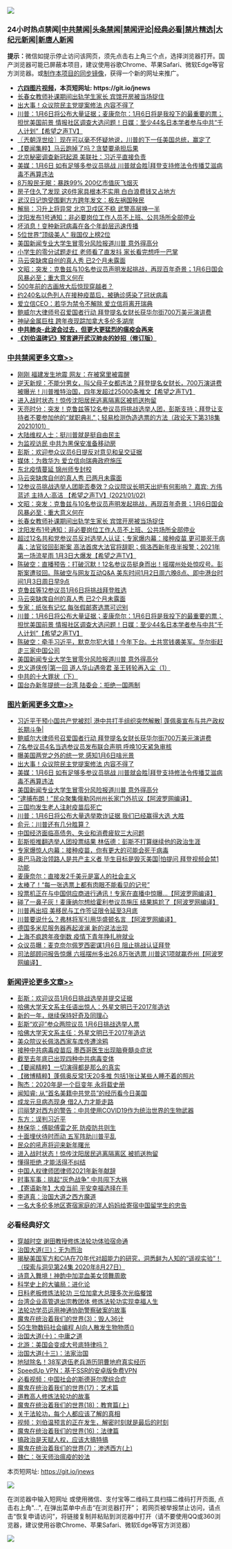 ![](https://raw.githubusercontent.com/fqnews/bnews/master/64photo/fqnews-qr.jpg)

<div id="tt">
<h3>24小时热点禁闻|<a href="#%E4%B8%AD%E5%85%B1%E7%A6%81%E9%97%BB%E6%9B%B4%E5%A4%9A%E6%96%87%E7%AB%A0">中共禁闻</a>|<a href="#%E5%9B%BE%E7%89%87%E6%96%B0%E9%97%BB%E6%9B%B4%E5%A4%9A%E6%96%87%E7%AB%A0">头条禁闻</a>|<a href="#%E6%96%B0%E9%97%BB%E8%AF%84%E8%AE%BA%E6%9B%B4%E5%A4%9A%E6%96%87%E7%AB%A0">禁闻评论|<a href="#%E5%BF%85%E7%9C%8B%E7%BB%8F%E5%85%B8%E5%A5%BD%E6%96%87">经典必看|<a href="/video.md#%E7%A6%81%E7%89%87%E7%B2%BE%E9%80%89">禁片精选</a>|<a href="https://github.com/fqnews/djy/blob/master/gb/nf1351518.md#1">大纪元新闻</a>|<a href="https://github.com/fqnews/ntdtv/blob/master/gb/prog204.md#1">新唐人新闻</a></h3>
<div><b>提示：</b>微信如提示停止访问该网页，须先点击右上角三个点，选择浏览器打开。国产浏览器可能已屏蔽本项目，建议使用谷歌Chrome、苹果Safari、微软Edge等官方浏览器。或<a href="https://github.com/fqnews/bnews/blob/master/%E5%88%B6%E4%BD%9Cgit%E7%A6%81%E9%97%BB%E9%95%9C%E5%83%8F.md">制作本项目的同步镜像</a>，获得一个新的网址来推广。</div>
<ul>
<li><b><a href="http://d1.bdrive.tk/64.mp4" target="_blank">六四图片视频</a>，本页短网址: https://git.io/jnews</b></li>
<li><a href="/cbnews/20210103/1459989.md">长春女教师补课期间出轨学生家长 宾馆开房被当场捉住</a></li>
<li><a href="/topimagenews/20210102/1459836.md">出大事！众议院民主党提案修法 内容不得了</a></li>
<li><a href="/cbnews/20210102/1459815.md">川普：1月6日将公布大量证据；麦康奈尔：1月6日将是我投下的最重要的票；担忧美国前景 情报社区调查大选问题！日媒：至少44名日本学者参与中共“千人计划”【希望之声TV】</a></li>
<li><a href="/ssgc/20210103/1459950.md">〖兲朝浮世绘〗现在可以毫不怀疑地说，川普的下一任美国总统，赢定了</a></li>
<li><a href="/comments/20210102/1459688.md">【要闻集粹】马云跑掉了吗？贪婪要承担后果</a></li>
<li><a href="/headline/20210103/1459889.md">北京秘密调查新冠起源 美联社：习近平直接负责</a></li>
<li><a href="/topimagenews/20210102/1459775.md">美媒：1月6日 如有足够多参议员挑战 川普就会胜|拜登支持修法令传播艾滋病毒不再算违法</a></li>
<li><a href="/finance/20210103/1459961.md">8万股民无眠：暴跌99% 200亿市值灰飞烟灭</a></li>
<li><a href="/lifebaike/20210102/1459699.md">房子住久了发现 这6件家具根本不实用 白白浪费钱又占地方</a></li>
<li><a href="/baitai/20210102/1459799.md">武汉日记饱受围剿方方跨年发文：极左祸国殃民</a></li>
<li><a href="/comments/20210102/1459744.md">解局：习升上将异常 北京卫戍区不稳 武警高层换一半</a></li>
<li><a href="/cbnews/20210103/1459977.md">沈阳发布1号通知：非必要岗位工作人员不上班、公共场所全部停业</a></li>
<li><a href="/cnnews/20210102/1459732.md">坏消息！变种新冠病毒在各个年龄层迅速传播</a></li>
<li><a href="/funmedia/20210103/1460000.md">5位世界“顶级美人” 我国仅上榜2位</a></li>
<li><a href="/comments/20210102/1459745.md">美国新闻专业大学生冒零分风险报道川普 意外得高分</a></li>
<li><a href="/funmedia/20210103/1459990.md">小学生的零分试题走红 老师看了直发抖 家长看完想呼一巴掌</a></li>
<li><a href="/cbnews/20210103/1459892.md">马云突缺席自创的真人秀 已2个月未露面</a></li>
<li><a href="/cbnews/20210103/1459998.md">文昭：突发：克鲁兹与10名参议员声明发起挑战，再现百年奇景；1月6日国会风暴必至；重大意义何在</a></li>
<li><a href="/funmedia/20210102/1459743.md">500年前的古画放大后惊现穿越者？</a></li>
<li><a href="/comments/20210103/1459886.md">约240名以色列人在接种疫苗后，被确诊感染了冠状病毒</a></li>
<li><a href="/baitai/20210102/1459788.md">爱立信CEO：若华为禁令不解除 爱立信将离开瑞典</a></li>
<li><a href="/topimagenews/20210103/1459945.md">鲍威尔大律师号召爱国者行动 拜登提名女财长获华尔街700万美元演讲费</a></li>
<li><a href="/cnnews/20210102/1459733.md">神祕金属巨柱 跨年夜现踪加拿大多伦多湖岸</a></li>
<li><b><a href="/comments/20200211/1275071.md" target="_blank">中共肺炎-此波会过去，但更大更猛烈的瘟疫会再来</a></b></li>
<li><b><a href="/comments/20200207/1272816.md" target="_blank">《刘伯温碑记》预言避开武汉肺炎的妙招（修订版）</a></b></li>
</ul>
</div>

<div class="catlist">
<h3><a href="/cbnews/" target="_blank">中共禁闻</a><span><a href="/cbnews/" target="_blank" rel="nofollow">更多文章>></a></span></h3>
<ul>
<li><a href="/cbnews/20210103/1460205.md" target="_blank">刚刚 福建发生地震 网友：在被窝里被震醒</a></li>
<li><a href="/cbnews/20210103/1460195.md" target="_blank">逆天新规：不能分男女，叫父母子女都违法？拜登提名女财长，700万演讲费被曝光！川普推特治国，四年发超过25000条推⽂【希望之声TV】</a></li>
<li><a href="/cbnews/20210103/1460139.md" target="_blank">进入战时状态！惊传沈阳居民逃离隔离区被抓送拘留</a></li>
<li><a href="/cbnews/20210103/1460084.md" target="_blank">天亮时分：突发！克鲁兹等12名参议员将挑战选举人团，彭斯支持；拜登让支持者不要参加他的“就职典礼”；轻易检测伪造选票的方法（政论天下第318集 20210101）</a></li>
<li><a href="/cbnews/20210103/1460056.md" target="_blank">大陆维权人士：挺川普就是挺自由民主</a></li>
<li><a href="/cbnews/20210103/1460055.md" target="_blank">为监视访民 中共为黑保安准备移动房</a></li>
<li><a href="/cbnews/20210103/1460049.md" target="_blank">彭斯：欢迎参众议员6日提反对意见和呈交证据</a></li>
<li><a href="/cbnews/20210103/1460038.md" target="_blank">媒体：为救华为 爱立信向瑞典政府施压</a></li>
<li><a href="/cbnews/20210103/1460037.md" target="_blank">东北疫情蔓延 锦州师专封校</a></li>
<li><a href="/cbnews/20210103/1460036.md" target="_blank">马云突缺席自创的真人秀 已两月未露面</a></li>
<li><a href="/cbnews/20210103/1460022.md" target="_blank">12参议员挑战选举人团能否奏效？众议院议长明天出炉有何影响？  嘉宾: 方伟  蓝述   主持人:高洁 【希望之声TV】(2021/01/02)</a></li>
<li><a href="/cbnews/20210103/1459998.md" target="_blank">文昭：突发：克鲁兹与10名参议员声明发起挑战，再现百年奇景；1月6日国会风暴必至；重大意义何在</a></li>
<li><a href="/cbnews/20210103/1459989.md" target="_blank">长春女教师补课期间出轨学生家长 宾馆开房被当场捉住</a></li>
<li><a href="/cbnews/20210103/1459977.md" target="_blank">沈阳发布1号通知：非必要岗位工作人员不上班、公共场所全部停业</a></li>
<li><a href="/cbnews/20210103/1459969.md" target="_blank">超过12名共和党参议员反对选举人认证；专家爆内幕：接种疫苗 更可能死于病毒；法官驳回彭斯案  高法首席大法官将辞职；佩洛西新年夜半报警；2021年第一场流星雨 1月3日大爆发【希望之声TV】</a></li>
<li><a href="/cbnews/20210103/1459953.md" target="_blank">陈破空：直播预告：打破沉默！12名参议员挺身而出！摇摆州处处惊叹号。彭斯案遭驳回。陈破空与网友互动Q&amp;A 美东时间1月2日周六晚8点、即中港台时间1月3日周日早9点</a></li>
<li><a href="/cbnews/20210103/1459935.md" target="_blank">克鲁兹等12参议员1月6日将挑战拜登胜选</a></li>
<li><a href="/cbnews/20210103/1459892.md" target="_blank">马云突缺席自创的真人秀 已2个月未露面</a></li>
<li><a href="/cbnews/20210103/1459880.md" target="_blank">专家：纸张有记忆 每张假邮寄选票可识别</a></li>
<li><a href="/cbnews/20210102/1459815.md" target="_blank">川普：1月6日将公布大量证据；麦康奈尔：1月6日将是我投下的最重要的票；担忧美国前景 情报社区调查大选问题！日媒：至少44名日本学者参与中共“千人计划”【希望之声TV】</a></li>
<li><a href="/cbnews/20210102/1459802.md" target="_blank">陈破空：牵手习近平，默克尔犯大错！今年下台。土共赏钱袭美军。华尔街赶走三家中国公司</a></li>
<li><a href="/comments/20210102/1459745.md" target="_blank">美国新闻专业大学生冒零分风险报道川普 意外得高分</a></li>
<li><a href="/comments/20210102/1459707.md" target="_blank">忠义道侠传|第一回 道人华山遇帝君 圣王转轮再入尘（1）</a></li>
<li><a href="/cbnews/20210102/1459704.md" target="_blank">中共的十大罪状（下）</a></li>
<li><a href="/cbnews/20210102/1459729.md" target="_blank">国台办新年提统一台湾 陆委会：拒绝一国两制</a></li>

</ul>
</div>
<div class="catlist">
<h3><a href="/topimagenews/" target="_blank">图片新闻</a><span><a href="/topimagenews/" target="_blank" rel="nofollow">更多文章>></a></span></h3>
<ul>
<li><a href="/topimagenews/20210103/1460029.md" target="_blank">习近平干预小国共产党被怼| 港中共打手组织突然解散| 蓬佩奥宣布与共产政权长期斗争|</a></li>
<li><a href="/topimagenews/20210103/1459945.md" target="_blank">鲍威尔大律师号召爱国者行动 拜登提名女财长获华尔街700万美元演讲费</a></li>
<li><a href="/topimagenews/20210103/1459936.md" target="_blank">7名参议员4名当选参议员发布联合声明 呼唤10天紧急审核</a></li>
<li><a href="/topimagenews/20210103/1459895.md" target="_blank">曝美国两党之外的统一党 感知1月6日啥光景</a></li>
<li><a href="/topimagenews/20210102/1459836.md" target="_blank">出大事！众议院民主党提案修法 内容不得了</a></li>
<li><a href="/topimagenews/20210102/1459775.md" target="_blank">美媒：1月6日 如有足够多参议员挑战 川普就会胜|拜登支持修法令传播艾滋病毒不再算违法</a></li>
<li><a href="/comments/20210102/1459745.md" target="_blank">美国新闻专业大学生冒零分风险报道川普 意外得高分</a></li>
<li><a href="/topimagenews/20210102/1459641.md" target="_blank">“逮捕布朗！”民众聚集俄勒冈州州长家门外抗议【阿波罗网编译】</a></li>
<li><a href="/comments/20210102/1459575.md" target="_blank">三国均发生老人注射疫苗后死亡</a></li>
<li><a href="/topimagenews/20210102/1459563.md" target="_blank">川普：1月6日将公布大量选举欺诈证据 我们已经赢得大选 大胜</a></li>
<li><a href="/topimagenews/20210102/1459542.md" target="_blank">俞元：川普还有几分胜算？</a></li>
<li><a href="/topimagenews/20210102/1459467.md" target="_blank">中国经济面临高债务、失业和消费疲软三大问题</a></li>
<li><a href="/topimagenews/20210102/1459331.md" target="_blank">彭斯拒推翻选举人团投票结果 林伍德：彭斯不打算继续他的政治生涯</a></li>
<li><a href="/comments/20210101/1459057.md" target="_blank">专家爆惊人内幕：接种疫苗，你有更大的可能会死于病毒</a></li>
<li><a href="/topimagenews/20210101/1459258.md" target="_blank">奥巴马政治领路人是共产主义者 毕生目标是毁灭美国|怕提问 拜登视频会禁1功能</a></li>
<li><a href="/topimagenews/20210101/1459119.md" target="_blank">麦康奈尔：直接发2千美元是富人的社会主义</a></li>
<li><a href="/topimagenews/20210101/1459089.md" target="_blank">太棒了！“每一张选票上都有肉眼不能看见的记号”</a></li>
<li><a href="/topimagenews/20210101/1459088.md" target="_blank">投票机正在与中国供应商进行通讯！专家在直播中惊曝…【阿波罗网编译】</a></li>
<li><a href="/topimagenews/20210101/1459077.md" target="_blank">碰了一鼻子灰！麦康纳尔想给霍利参议员施压 结果尴尬了【阿波罗网编译】</a></li>
<li><a href="/topimagenews/20210101/1459018.md" target="_blank">川普再出招 美移民与工作签证限令延至3月底</a></li>
<li><a href="/topimagenews/20210101/1458982.md" target="_blank">川普要说什么？弗林将军引用华盛顿名言 【阿波罗网编译】</a></li>
<li><a href="/topimagenews/20210101/1458930.md" target="_blank">德国多米尼服务器再起波澜 新的说法出现</a></li>
<li><a href="/topimagenews/20210101/1458808.md" target="_blank">上海不疯跨年夜倒数 疫情下青年挣扎拚就业</a></li>
<li><a href="/topimagenews/20210101/1458750.md" target="_blank">众议员曝：麦克奈尔佩罗西密谋1月6日 阻止挑战认证拜登</a></li>
<li><a href="/topimagenews/20210101/1458715.md" target="_blank">司法部顾问报告惊爆 六摇摆州多出26.8万张选票 川普这1项就赢乔州【阿波罗网编译】</a></li>

</ul>
</div>
<div class="catlist">
<h3><a href="/comments/" target="_blank">新闻评论</a><span><a href="/comments/" target="_blank" rel="nofollow">更多文章>></a></span></h3>
<ul>
<li><a href="/comments/20210103/1460201.md" target="_blank">彭斯：欢迎议员1月6日挑战选举并提交证据</a></li>
<li><a href="/comments/20210103/1460200.md" target="_blank">哈佛大学天文系主任语出惊人：外星文明已于2017年造访</a></li>
<li><a href="/comments/20210103/1460199.md" target="_blank">新的一年，继续保持好奇及同理心</a></li>
<li><a href="/comments/20210103/1460185.md" target="_blank">彭斯“欢迎”参众两院议员 1月6日挑战选举人票</a></li>
<li><a href="/comments/20210103/1460184.md" target="_blank">哈佛大学天文系主任：外星文明已于2017年造访</a></li>
<li><a href="/comments/20210103/1460168.md" target="_blank">美众院议长佩洛西家车库传遭涂鸦</a></li>
<li><a href="/comments/20210103/1460167.md" target="_blank">接种中共病毒疫苗后 墨西哥医生出现脑脊髓炎症状</a></li>
<li><a href="/comments/20210103/1460166.md" target="_blank">截至去年底已出现四种中共病毒变体</a></li>
<li><a href="/comments/20210103/1460165.md" target="_blank">【要闻精粹】一切演得都是那么的真实</a></li>
<li><a href="/comments/20210103/1460164.md" target="_blank">【微博精粹】蓬佩奥反常1天20多推 包括1张让某些人睡不着的照片</a></li>
<li><a href="/comments/20210103/1460142.md" target="_blank">陶杰：2020年是一个巨变年 永将载史册</a></li>
<li><a href="/comments/20210103/1460141.md" target="_blank">闻知睿: 从“首名美籍中共党员”的经历看今日美国</a></li>
<li><a href="/comments/20210103/1460130.md" target="_blank">成龙元旦病态现身 借2人力才能走路</a></li>
<li><a href="/comments/20210103/1460125.md" target="_blank">闫丽梦对西方的警告：中共使用COVID19作为统治世界的生物武器</a></li>
<li><a href="/comments/20210103/1460124.md" target="_blank">东方：误判习近平</a></li>
<li><a href="/comments/20210103/1460123.md" target="_blank">林保华：傅聪傅雷之死 防疫防共则生</a></li>
<li><a href="/comments/20210103/1460122.md" target="_blank">十面埋伏待时而动 五军阵助川普平乱</a></li>
<li><a href="/comments/20210103/1460121.md" target="_blank">民众的吼声将迎来新年曙光</a></li>
<li><a href="/comments/20210103/1460117.md" target="_blank">进入战时状态！惊传沈阳居民逃离隔离区 被抓送拘留</a></li>
<li><a href="/comments/20210103/1460097.md" target="_blank">懂得拒绝 才能活得不纠结</a></li>
<li><a href="/comments/20210103/1460096.md" target="_blank">中国人权律师团律师2021年新年献辞</a></li>
<li><a href="/comments/20210103/1460095.md" target="_blank">时事军事：挑起“灰色战争” 中共闯下大祸</a></li>
<li><a href="/comments/20210103/1460094.md" target="_blank">【寄语新年】大疫当前 平安幸福选择在手</a></li>
<li><a href="/comments/20210103/1460093.md" target="_blank">李道真：治国大道之西方魔道</a></li>
<li><a href="/comments/20210103/1460063.md" target="_blank">一名大多伦多地区寄宿家庭的洋人妈妈给寄宿中国留学生的忠告</a></li>

</ul>
</div>

<div class="catlist">
<h3>必看经典好文</h3>
<ul>
<li><a href="/comments/20200511/1322384.md" target="_blank">穿越时空 谢田教授修炼法轮功体验宿命通</a></li>
<li><a href="/cbnews/20180309/912114.md" target="_blank">治国大道(三)：无为而治</a></li>
<li><a href="/cbnews/20200828/1386804.md" target="_blank">揭秘美国军方和CIA在70年代对超能力的研究，洞悉鲜为人知的“遥视实验”！（探索与洞见第24集 2020年8月27日）</a></li>
<li><a href="/topimagenews/20170208/656009.md" target="_blank">诗意入舞境！神韵中加混血美女领舞周歌</a></li>
<li><a href="/comments/20200605/783246.md" target="_blank">科学史上的大骗局：进化论</a></li>
<li><a href="/comments/20200531/1337359.md" target="_blank">日料老板修炼法轮功 三位加拿大总理多次光临餐馆</a></li>
<li><a href="/comments/20200528/1335859.md" target="_blank">台湾企业高管退出宗教团体 修炼法轮功实现幸福人生</a></li>
<li><a href="/cbnews/20170626/780479.md" target="_blank">法轮功学员运用神通协助警察破案的故事</a></li>
<li><a href="/topimagenews/20180521/945342.md" target="_blank">魔鬼在统治着我们的世界(3)：毁人36计</a></li>
<li><a href="/topimagenews/20200527/1335347.md" target="_blank">5G生物数码社会编程 AI向人散发生物物质()</a></li>
<li><a href="/cbnews/20180316/915423.md" target="_blank">治国大道(十)：中庸之道</a></li>
<li><a href="/comments/20200712/1359488.md" target="_blank">北游：美国会变成大号底特律吗？</a></li>
<li><a href="/cbnews/20180319/916654.md" target="_blank">治国大道(十三)：法家治国</a></li>
<li><a href="/cbnews/20200531/1337381.md" target="_blank">地狱除名！38军退伍老兵游历阴曹地府真实经历</a></li>
<li><a href="/cbnews/20191226/1241739.md" target="_blank">SpeedUp VPN：基于SSR的安卓版免费VPN</a></li>
<li><a href="/comments/20200806/1375443.md" target="_blank">必看视频：中国社会的斯德哥尔摩综合症</a></li>
<li><a href="/topimagenews/20180620/960677.md" target="_blank">魔鬼在统治着我们的世界(17)：艺术篇</a></li>
<li><a href="/comments/20200805/1375080.md" target="_blank">道教高人修炼法轮功的故事</a></li>
<li><a href="/topimagenews/20180701/965109.md" target="_blank">魔鬼在统治着我们的世界(18)：教育篇(上)</a></li>
<li><a href="/topimagenews/20161125/619230.md" target="_blank">关于法轮功，每个人都应该了解的真相</a></li>
<li><a href="/comments/20200628/1351782.md" target="_blank">视频：刘伯温预言的正在发生，解密时刻就是最后的时刻</a></li>
<li><a href="/topimagenews/20180615/958090.md" target="_blank">魔鬼在统治着我们的世界(16)：法律篇</a></li>
<li><a href="/comments/20200814/1379994.md" target="_blank">搞政治是天赋人权，应该大搞特搞</a></li>
<li><a href="/topimagenews/20180527/948369.md" target="_blank">魔鬼在统治着我们的世界(7)：渗透西方(上)</a></li>
<li><a href="/comments/20200224/1282494.md" target="_blank">魏仁：张天师治瘟疫的妙法</a></li>

</ul>
</div>

本页短网址: https://git.io/jnews

![](https://raw.githubusercontent.com/fqnews/bnews/master/64photo/fqnews-qr.jpg)

在浏览器中输入短网址 或使用微信、支付宝等二维码工具扫描二维码打开页面, 点击右上角"...", 在弹出菜单中点击“在浏览器打开”； 若网页被举报禁止访问，请点击“恢复申请访问”，将链接复制并粘贴到浏览器中打开（请不要使用QQ或360浏览器，建议使用谷歌Chrome、苹果Safari、微软Edge等官方浏览器）

![](https://raw.githubusercontent.com/fqnews/bnews/master/64photo/wx.jpg)